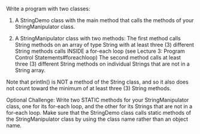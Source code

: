 Write a program with two classes:

1. A StringDemo class with the main method that calls the methods of your StringManipulator class. 

2. A StringManipulator class with two methods:
The first method calls String methods on an array of type String with at least three (3) different String methods calls INSIDE a for-each loop (see Lecture 3: Program Control Statements#foreachloop)
The second method calls at least three (3) different String methods on individual Strings that are not in a String array.
 
Note that println() is NOT a method of the String class, and so it also does not count toward the minimum of at least three (3) String methods.

Optional Challenge:
Write two STATIC methods for your StringManipulator class, one for its for-each loop, and the other for its Strings that are not in a for-each loop. Make sure that the StringDemo class calls static methods of the StringManipulator class by using the class name rather than an object name.
